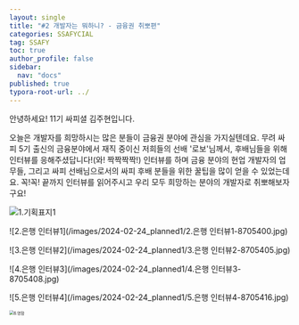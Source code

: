 ```yaml
---
layout: single
title: "#2 개발자는 뭐하니? - 금융권 취뽀편"
categories: SSAFYCIAL
tag: SSAFY
toc: true
author_profile: false
sidebar:
  nav: "docs"  
published: true
typora-root-url: ../
---
```


안녕하세요! 11기 싸피셜 김주현입니다.  

오늘은 개발자를 희망하시는 많은 분들이 금융권 분야에 관심을 가지실텐데요. 무려 싸피 5기 출신의 금융분야에서 재직 중이신 저희들의 선배 '로보'님께서, 후배님들을 위해 인터뷰를 응해주셨답니다!(와! 짝짝짝짝!) 인터뷰를 하며 금융 분야의 현업 개발자의 업무들, 그리고 싸피 선배님으로서의 싸피 후배 분들을 위한 꿀팁을 많이 얻을 수 있었는데요. 꼭!꼭! 끝까지 인터뷰를 읽어주시고 우리 모두 희망하는 분야의 개발자로 취뽀해보자구요!  

![1.기획표지1](/images/2024-02-24_planned1/1.기획표지1-8705396.jpg)

![2.은행 인터뷰1](/images/2024-02-24_planned1/2.은행 인터뷰1-8705400.jpg)

![3.은행 인터뷰2](/images/2024-02-24_planned1/3.은행 인터뷰2-8705405.jpg)

![4.은행 인터뷰3](/images/2024-02-24_planned1/4.은행 인터뷰3-8705408.jpg)

![5.은행 인터뷰4](/images/2024-02-24_planned1/5.은행 인터뷰4-8705416.jpg)

<img src="/images/2024-02-24_planned1/6.명함-8705420.jpg" alt="6.명함" style="zoom:50%;" />
